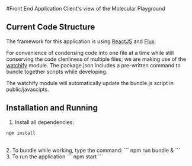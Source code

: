 
#Front End Application
Client's view of the Molecular Playground

## Current Code Structure
The framework for this application is using [ReactJS](https://facebook.github.io/react/docs/top-level-api.html) and [Flux](https://github.com/facebook/flux/tree/master/examples/flux-todomvc).

For convenience of condensing code into one file at a time while still conserving the code clenliness of multiple files; we are making use of the [watchify](https://github.com/substack/watchify) module. The package.json includes a pre-written command to bundle together scripts while developing.


The watchify module will automatically update the bundle.js script in public/javascipts.

## Installation and Running
1. Install all dependencies:
```
npm install
```
<br>
2. To bundle while working, type the command:
```
npm run bundle &
```
<br>
3. To run the application
```
npm start
```
